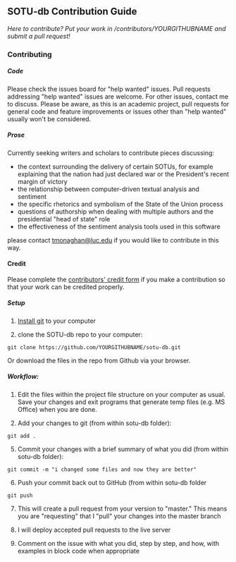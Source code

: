 ## SOTU-db Contribution Guide

*Here to contribute? Put your work in /contributors/YOURGITHUBNAME and submit a pull request!*

### Contributing
##### Code
Please check the issues board for "help wanted" issues. Pull requests addressing "help wanted" issues are welcome. For other issues, contact me to discuss. Please be aware, as this is an academic project, pull requests for general code and feature improvements or issues other than "help wanted" usually won't be considered.

##### Prose
Currently seeking writers and scholars to contribute pieces discussing:
- the context surrounding the delivery of certain SOTUs, for example explaining that the nation had just declared war or the President's recent margin of victory
- the relationship between computer-driven textual analysis and sentiment
- the specific rhetorics and symbolism of the State of the Union process
- questions of authorship when dealing with multiple authors and the presidential "head of state" role
- the effectiveness of the sentiment analysis tools used in this software

please contact tmonaghan@luc.edu if you would like to contribute in this way.

#### Credit
Please complete the [contributors' credit form](https://goo.gl/forms/3pY0NMZnR5mPirAk2) if you make a contribution so that your work can be credited properly.

##### Setup
1. [Install git](https://git-scm.com/book/en/v2/Getting-Started-Installing-Git) to your computer

2. clone the SOTU-db repo to your computer:
```
git clone https://github.com/YOURGITHUBNAME/sotu-db.git
```
Or download the files in the repo from Github via your browser.

##### Workflow:

1. Edit the files within the project file structure on your computer as usual. Save your changes and exit programs that generate temp files (e.g. MS Office) when you are done.

2. Add your changes to git (from within sotu-db folder):
```
git add .
```

5. Commit your changes with a brief summary of what you did (from within sotu-db folder):
```
git commit -m "i changed some files and now they are better"
```

6. Push your commit back out to GitHub (from within sotu-db folder
```
git push
```

7. This will create a pull request from your version to "master." This means you are "requesting" that I "pull" your changes into the master branch

8. I will deploy accepted pull requests to the live server

9. Comment on the issue with what you did, step by step, and how, with examples in block code when appropriate
